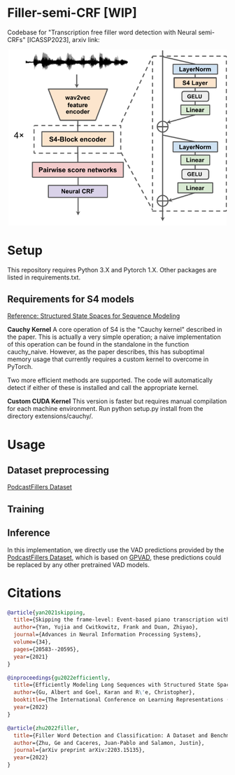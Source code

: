 # Filler-semi-CRF [WIP]
Codebase for "Transcription free filler word detection with Neural semi-CRFs" [ICASSP2023], arxiv link:

<p align = "center"><img src="./assets/sd.pdf"  alt="filler" width="500"  style="display: block; margin: 0 auto" /></p>

# Setup
This repository requires Python 3.X and Pytorch 1.X. Other packages are listed in requirements.txt.

## Requirements for S4 models
[Reference: Structured State Spaces for Sequence Modeling](https://github.com/HazyResearch/state-spaces#cauchy-kernel)

**Cauchy Kernel**
A core operation of S4 is the "Cauchy kernel" described in the paper. This is actually a very simple operation; a naive implementation of this operation can be found in the standalone in the function cauchy_naive. However, as the paper describes, this has suboptimal memory usage that currently requires a custom kernel to overcome in PyTorch.

Two more efficient methods are supported. The code will automatically detect if either of these is installed and call the appropriate kernel.

**Custom CUDA Kernel**
This version is faster but requires manual compilation for each machine environment. Run python setup.py install from the directory extensions/cauchy/.

# Usage
## Dataset preprocessing

[PodcastFillers Dataset](https://podcastfillers.github.io/) 

## Training

## Inference
In this implementation, we directly use the VAD predictions provided by the [PodcastFillers Dataset](https://podcastfillers.github.io/), which is based on [GPVAD](https://github.com/RicherMans/GPV), these predictions could be replaced by any other pretrained VAD models.


# Citations


```bibtex
@article{yan2021skipping,
  title={Skipping the frame-level: Event-based piano transcription with neural semi-crfs},
  author={Yan, Yujia and Cwitkowitz, Frank and Duan, Zhiyao},
  journal={Advances in Neural Information Processing Systems},
  volume={34},
  pages={20583--20595},
  year={2021}
}
```

```bibtex
@inproceedings{gu2022efficiently,
  title={Efficiently Modeling Long Sequences with Structured State Spaces},
  author={Gu, Albert and Goel, Karan and R\'e, Christopher},
  booktitle={The International Conference on Learning Representations ({ICLR})},
  year={2022}
}
```

```bibtex
@article{zhu2022filler,
  title={Filler Word Detection and Classification: A Dataset and Benchmark},
  author={Zhu, Ge and Caceres, Juan-Pablo and Salamon, Justin},
  journal={arXiv preprint arXiv:2203.15135},
  year={2022}
}
```